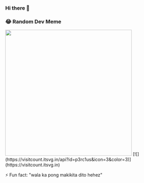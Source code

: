 ### Hi there 👋
### 😂 Random Dev Meme
<img src='https://randommeme-five.vercel.app/' style="height: 400px;"/>
[![](https://visitcount.itsvg.in/api?id=p3rc1us&icon=3&color=3)](https://visitcount.itsvg.in)


⚡ Fun fact: "wala ka pong makikita dito hehez"

